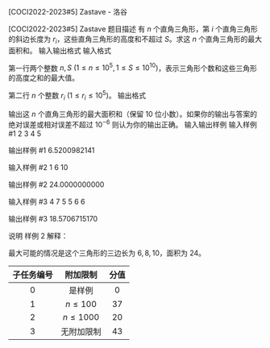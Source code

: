 



[COCI2022-2023#5] Zastave - 洛谷














[COCI2022-2023#5] Zastave
题目描述
有 $n$ 个直角三角形，第 $i$ 个直角三角形的斜边长度为 $r_i$，这些直角三角形的高度和不超过 $S$。求这 $n$ 个直角三角形的最大面积和。
输入输出格式
输入格式

第一行两个整数 $n,S\ (1\le n\le 10^5,1\le S\le 10^{10})$，表示三角形个数和这些三角形的高度之和的最大值。

第二行 $n$ 个整数 $r_i\ (1\le r_i\le 10^5)$。
输出格式

输出这 $n$ 个直角三角形的最大面积和（保留 $10$ 位小数）。如果你的输出与答案的绝对误差或相对误差不超过 $10^{-6}$ 则认为你的输出正确。
输入输出样例
输入样例 #1
2 3
4 5

输出样例 #1
6.5200982141

输入样例 #2
1 6
10

输出样例 #2
24.0000000000

输入样例 #3
4 7
5 5 6 6

输出样例 #3
18.5706715170

说明
样例 $2$ 解释：

最大可能的情况是这个三角形的三边长为 $6,8,10$，面积为 $24$。

|子任务编号|	附加限制|	分值|
|:-:|:-:|:-:|
|$0$|	是样例|	$0$|
|$1$|	$n\le 100$|	$37$|
|$2$|	$n\le 1000$|	$20$|
|$3$|	无附加限制|	$43$|






